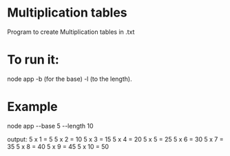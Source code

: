 # Multiplication tables

Program to create Multiplication tables in .txt

# To run it:
node app -b (for the base) -l (to the length).

# Example
 node app --base 5 --length 10

 output:
  5 x 1 = 5
  5 x 2 = 10
  5 x 3 = 15
  5 x 4 = 20
  5 x 5 = 25
  5 x 6 = 30
  5 x 7 = 35
  5 x 8 = 40
  5 x 9 = 45
  5 x 10 = 50


